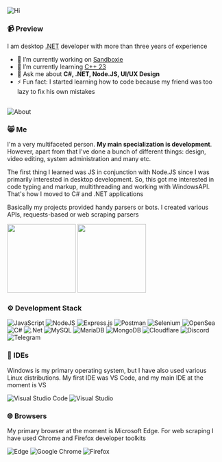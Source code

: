 ![Hi](https://github.com/saykowa/saykowa/assets/95637751/12201a10-244c-4347-b680-777c252c3549)
### 📹 Preview

I am desktop <a href="https://dotnet.microsoft.com/en-us/">.NET</a> developer with more than three years of experience

- 🔭 I’m currently working on [Sandboxie](https://github.com/sandboxie-plus/Sandboxie)
- 🌱 I’m currently learning [C++ 23](https://learn.microsoft.com/en-us/shows/pure-virtual-cpp-2022/whats-new-in-cpp23)
- 💬 Ask me about **C#, .NET, Node.JS, UI/UX Design**
- ⚡ Fun fact: I started learning how to code because my friend was too lazy to fix his own mistakes
##

![About](https://github.com/saykowa/saykowa/assets/95637751/e06fff2f-33a4-4295-bd0d-bdb94b7763a0)
### 😸 Me

I'm a very multifaceted person. **My main specialization is development**. However, apart from that I've done a bunch of different things: design, video editing, system administration and many etc.

The first thing I learned was JS in conjunction with Node.JS since I was primarily interested in desktop development. So, this got me interested in code typing and markup, multithreading and working with WindowsAPI. That's how I moved to C# and .NET applications

Basically my projects provided handy parsers or bots. I created various APIs, requests-based or web scraping parsers

<img height="160em" src="https://github-readme-stats.vercel.app/api?username=saykowa&show_icons=true&theme=dark"></img> <img height="160em" src="https://github-readme-stats.vercel.app/api/top-langs/?username=saykowa&show_icons=true&theme=dark"></img>

### ⚙️ Development Stack
![JavaScript](https://img.shields.io/badge/javascript-%23323330.svg?style=for-the-badge&logo=javascript&logoColor=%23F7DF1E) ![NodeJS](https://img.shields.io/badge/node.js-6DA55F?style=for-the-badge&logo=node.js&logoColor=white) ![Express.js](https://img.shields.io/badge/express.js-%23404d59.svg?style=for-the-badge&logo=express&logoColor=%2361DAFB) ![Postman](https://img.shields.io/badge/Postman-FF6C37?style=for-the-badge&logo=postman&logoColor=white) ![Selenium](https://img.shields.io/badge/-selenium-%43B02A?style=for-the-badge&logo=selenium&logoColor=white) ![OpenSea](https://img.shields.io/badge/OpenSea-%232081E2.svg?style=for-the-badge&logo=opensea&logoColor=white) ![C#](https://img.shields.io/badge/c%23-%23239120.svg?style=for-the-badge&logo=c-sharp&logoColor=white) ![.Net](https://img.shields.io/badge/.NET-5C2D91?style=for-the-badge&logo=.net&logoColor=white) ![MySQL](https://img.shields.io/badge/mysql-%2300f.svg?style=for-the-badge&logo=mysql&logoColor=white) ![MariaDB](https://img.shields.io/badge/MariaDB-003545?style=for-the-badge&logo=mariadb&logoColor=white) ![MongoDB](https://img.shields.io/badge/MongoDB-%234ea94b.svg?style=for-the-badge&logo=mongodb&logoColor=white) ![Cloudflare](https://img.shields.io/badge/Cloudflare-F38020?style=for-the-badge&logo=Cloudflare&logoColor=white) ![Discord](https://img.shields.io/badge/Discord-%235865F2.svg?style=for-the-badge&logo=discord&logoColor=white) ![Telegram](https://img.shields.io/badge/Telegram-2CA5E0?style=for-the-badge&logo=telegram&logoColor=white)

### 🧰 IDEs
Windows is my primary operating system, but I have also used various Linux distributions. My first IDE was VS Code, and my main IDE at the moment is VS

![Visual Studio Code](https://img.shields.io/badge/Visual%20Studio%20Code-0078d7.svg?style=for-the-badge&logo=visual-studio-code&logoColor=white) ![Visual Studio](https://img.shields.io/badge/Visual%20Studio-5C2D91.svg?style=for-the-badge&logo=visual-studio&logoColor=white)

### 🌐 Browsers
My primary browser at the moment is Microsoft Edge. For web scraping I have used Chrome and Firefox developer toolkits

![Edge](https://img.shields.io/badge/Edge-0078D7?style=for-the-badge&logo=Microsoft-edge&logoColor=white) ![Google Chrome](https://img.shields.io/badge/Google%20Chrome-4285F4?style=for-the-badge&logo=GoogleChrome&logoColor=white) ![Firefox](https://img.shields.io/badge/Firefox-FF7139?style=for-the-badge&logo=Firefox-Browser&logoColor=white)
